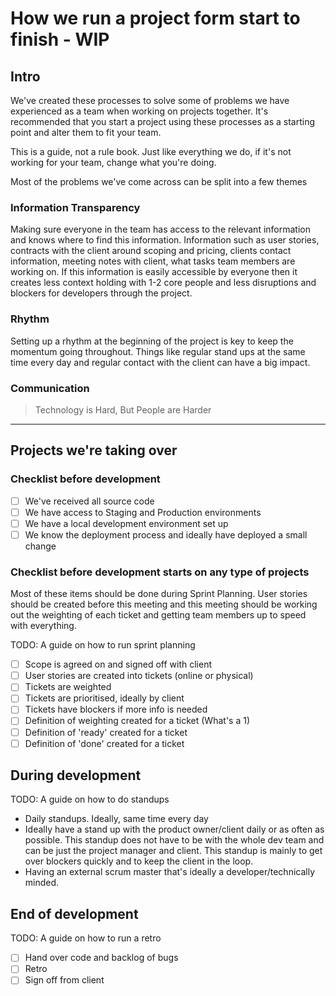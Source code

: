 # How we run a project form start to finish - WIP

## Intro
We've created these processes to solve some of problems we have experienced as a team when working on projects together. It's recommended that you start a project using these processes as a starting point and alter them to fit your team.

This is a guide, not a rule book. Just like everything we do, if it's not working for your team, change what you're doing.

Most of the problems we've come across can be split into a few themes

### Information Transparency
Making sure everyone in the team has access to the relevant information and knows where to find this information. Information such as user stories, contracts with the client around scoping and pricing, clients contact information, meeting notes with client, what tasks team members are working on.
If this information is easily accessible by everyone then it creates less context holding with 1-2 core people and less disruptions and blockers for developers through the project.

### Rhythm
Setting up a rhythm at the beginning of the project is key to keep the momentum going throughout. Things like regular stand ups at the same time every day and regular contact with the client can have a big impact.

### Communication

> Technology is Hard, But People are Harder

---

## Projects we're taking over

### Checklist before development
- [ ] We've received all source code
- [ ] We have access to Staging and Production environments
- [ ] We have a local development environment set up
- [ ] We know the deployment process and ideally have deployed a small change

### Checklist before development starts on any type of projects
Most of these items should be done during Sprint Planning. User stories should be created before this meeting and this meeting should be working out the weighting of each ticket and getting team members up to speed with everything.

TODO: A guide on how to run sprint planning

- [ ] Scope is agreed on and signed off with client
- [ ] User stories are created into tickets (online or physical)
- [ ] Tickets are weighted
- [ ] Tickets are prioritised, ideally by client
- [ ] Tickets have blockers if more info is needed
- [ ] Definition of weighting created for a ticket (What's a 1)
- [ ] Definition of 'ready' created for a ticket
- [ ] Definition of 'done' created for a ticket

## During development

TODO: A guide on how to do standups

- Daily standups. Ideally, same time every day
- Ideally have a stand up with the product owner/client daily or as often as possible. This standup does not have to be with the whole dev team and can be just the project manager and client. This standup is mainly to get over blockers quickly and to keep the client in the loop.
- Having an external scrum master that's ideally a developer/technically minded.

## End of development

TODO: A guide on how to run a retro

 - [ ] Hand over code and backlog of bugs
 - [ ] Retro
 - [ ] Sign off from client

